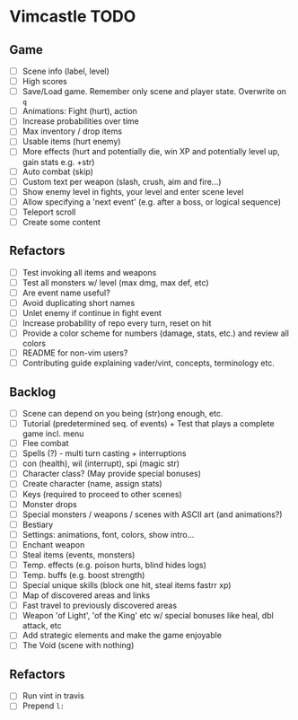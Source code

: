 # Vimcastle TODO

## Game

* [ ] Scene info (label, level)
* [ ] High scores
* [ ] Save/Load game. Remember only scene and player state. Overwrite on `q`
* [ ] Animations: Fight (hurt), action
* [ ] Increase probabilities over time
* [ ] Max inventory / drop items
* [ ] Usable items (hurt enemy)
* [ ] More effects (hurt and potentially die, win XP and potentially level up, gain stats e.g. +str)
* [ ] Auto combat (skip)
* [ ] Custom text per weapon (slash, crush, aim and fire...)
* [ ] Show enemy level in fights, your level and enter scene level
* [ ] Allow specifying a 'next event' (e.g. after a boss, or logical sequence)
* [ ] Teleport scroll
* [ ] Create some content

## Refactors

* [ ] Test invoking all items and weapons
* [ ] Test all monsters w/ level (max dmg, max def, etc)
* [ ] Are event name useful?
* [ ] Avoid duplicating short names
* [ ] Unlet enemy if continue in fight event
* [ ] Increase probability of repo every turn, reset on hit
* [ ] Provide a color scheme for numbers (damage, stats, etc.) and review all colors
* [ ] README for non-vim users?
* [ ] Contributing guide explaining vader/vint, concepts, terminology etc.

## Backlog

* [ ] Scene can depend on you being (str)ong enough, etc.
* [ ] Tutorial (predetermined seq. of events) + Test that plays a complete game incl. menu
* [ ] Flee combat
* [ ] Spells (?) - multi turn casting + interruptions
* [ ] con (health), wil (interrupt), spi (magic str)
* [ ] Character class? (May provide special bonuses)
* [ ] Create character (name, assign stats)
* [ ] Keys (required to proceed to other scenes)
* [ ] Monster drops
* [ ] Special monsters / weapons / scenes with ASCII art (and animations?)
* [ ] Bestiary
* [ ] Settings: animations, font, colors, show intro...
* [ ] Enchant weapon
* [ ] Steal items (events, monsters)
* [ ] Temp. effects (e.g. poison hurts, blind hides logs)
* [ ] Temp. buffs (e.g. boost strength)
* [ ] Special unique skills (block one hit, steal items  fastrr xp)
* [ ] Map of discovered areas and links
* [ ] Fast travel to previously discovered areas
* [ ] Weapon 'of Light', 'of the King' etc w/ special bonuses like heal, dbl attack, etc
* [ ] Add strategic elements and make the game enjoyable
* [ ] The Void (scene with nothing)

## Refactors

* [ ] Run vint in travis
* [ ] Prepend `l:`
